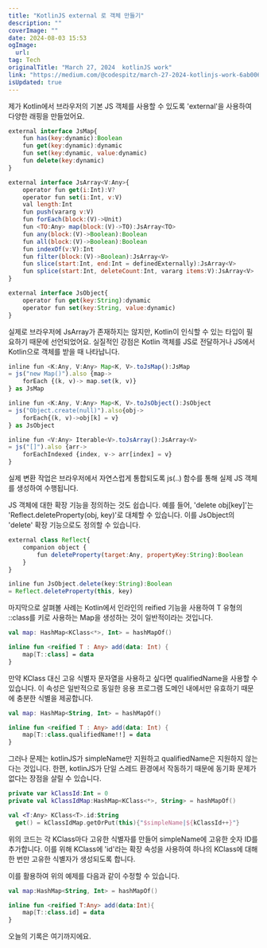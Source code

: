 ```yaml
---
title: "KotlinJS external 로 객체 만들기"
description: ""
coverImage: ""
date: 2024-08-03 15:53
ogImage: 
  url: 
tag: Tech
originalTitle: "March 27, 2024  kotlinJS work"
link: "https://medium.com/@codespitz/march-27-2024-kotlinjs-work-6ab006be4fea"
isUpdated: true
---
```






제가 Kotlin에서 브라우저의 기본 JS 객체를 사용할 수 있도록 'external'을 사용하여 다양한 래핑을 만들었어요.

```js
external interface JsMap{
    fun has(key:dynamic):Boolean
    fun get(key:dynamic):dynamic
    fun set(key:dynamic, value:dynamic)
    fun delete(key:dynamic)
}

external interface JsArray<V:Any>{
    operator fun get(i:Int):V?
    operator fun set(i:Int, v:V)
    val length:Int
    fun push(vararg v:V)
    fun forEach(block:(V)->Unit)
    fun <TO:Any> map(block:(V)->TO):JsArray<TO>
    fun any(block:(V)->Boolean):Boolean
    fun all(block:(V)->Boolean):Boolean
    fun indexOf(v:V):Int
    fun filter(block:(V)->Boolean):JsArray<V>
    fun slice(start:Int, end:Int = definedExternally):JsArray<V>
    fun splice(start:Int, deleteCount:Int, vararg items:V):JsArray<V>
}

external interface JsObject{
    operator fun get(key:String):dynamic
    operator fun set(key:String, value:dynamic)
}
```

실제로 브라우저에 JsArray가 존재하지는 않지만, Kotlin이 인식할 수 있는 타입이 필요하기 때문에 선언되었어요. 실질적인 강점은 Kotlin 객체를 JS로 전달하거나 JS에서 Kotlin으로 객체를 받을 때 나타납니다.

```js
inline fun <K:Any, V:Any> Map<K, V>.toJsMap():JsMap
= js("new Map()").also {map->
    forEach {(k, v)-> map.set(k, v)}
} as JsMap

inline fun <K:Any, V:Any> Map<K, V>.toJsObject():JsObject
= js("Object.create(null)").also{obj->
    forEach{(k, v)->obj[k] = v}
} as JsObject

inline fun <V:Any> Iterable<V>.toJsArray():JsArray<V>
= js("[]").also {arr->
    forEachIndexed {index, v-> arr[index] = v}
}
```

<div class="content-ad"></div>

실제 변환 작업은 브라우저에서 자연스럽게 통합되도록 js(..) 함수를 통해 실제 JS 객체를 생성하여 수행됩니다.

JS 객체에 대한 확장 기능을 정의하는 것도 쉽습니다. 예를 들어, 'delete obj[key]'는 'Reflect.deleteProperty(obj, key)'로 대체할 수 있습니다. 이를 JsObject의 'delete' 확장 기능으로도 정의할 수 있습니다.

```js
external class Reflect{
    companion object {
        fun deleteProperty(target:Any, propertyKey:String):Boolean
    }
}

inline fun JsObject.delete(key:String):Boolean
= Reflect.deleteProperty(this, key)
```

마지막으로 살펴볼 사례는 Kotlin에서 인라인의 reified 기능을 사용하여 T 유형의 ::class를 키로 사용하는 Map을 생성하는 것이 일반적이라는 것입니다.

<div class="content-ad"></div>

```kotlin
val map: HashMap<KClass<*>, Int> = hashMapOf()

inline fun <reified T : Any> add(data: Int) {
    map[T::class] = data
}
```

만약 KClass 대신 고유 식별자 문자열을 사용하고 싶다면 qualifiedName을 사용할 수 있습니다. 이 속성은 일반적으로 동일한 응용 프로그램 도메인 내에서만 유효하기 때문에 충분한 식별을 제공합니다.

```kotlin
val map: HashMap<String, Int> = hashMapOf()

inline fun <reified T : Any> add(data: Int) {
    map[T::class.qualifiedName!!] = data
}
```

그러나 문제는 kotlinJS가 simpleName만 지원하고 qualifiedName은 지원하지 않는다는 것입니다. 한편, kotlinJS가 단일 스레드 환경에서 작동하기 때문에 동기화 문제가 없다는 장점을 살릴 수 있습니다.

<div class="content-ad"></div>

```kotlin
private var kClassId:Int = 0
private val kClassIdMap:HashMap<KClass<*>, String> = hashMapOf()

val <T:Any> KClass<T>.id:String
  get() = kClassIdMap.getOrPut(this){"$simpleName|${kClassId++}"}
```

위의 코드는 각 KClass마다 고유한 식별자를 만들어 simpleName에 고유한 숫자 ID를 추가합니다. 이를 위해 KClass에 'id'라는 확장 속성을 사용하여 하나의 KClass에 대해 한 번만 고유한 식별자가 생성되도록 합니다.

이를 활용하여 위의 예제를 다음과 같이 수정할 수 있습니다.

```kotlin
val map:HashMap<String, Int> = hashMapOf()

inline fun <reified T:Any> add(data:Int){
    map[T::class.id] = data
}
```

<div class="content-ad"></div>

오늘의 기록은 여기까지에요.
